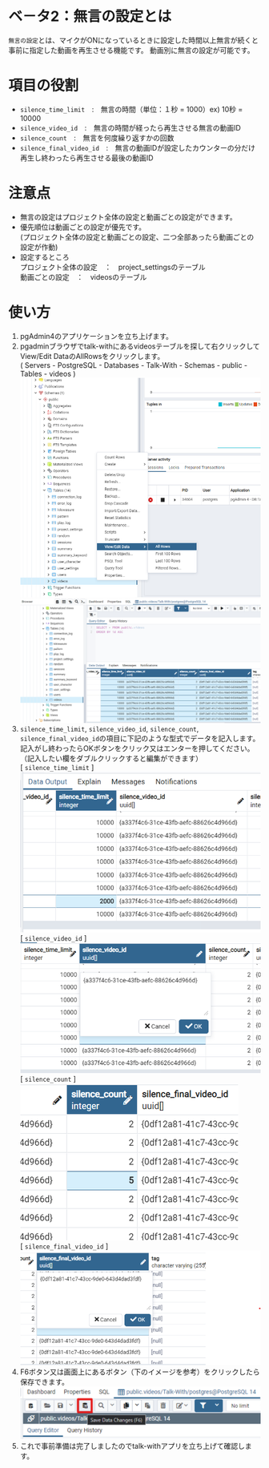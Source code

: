 # ベ－タ2：無言の設定とは

`無言の設定`とは、マイクがONになっているときに設定した時間以上無言が続くと事前に指定した動画を再生させる機能です。 動画別に無言の設定が可能です。 

# 項目の役割

*  `silence_time_limit`　:　無言の時間（単位：１秒 = 1000）ex) 10秒 = 10000
*  `silence_video_id`　:　無言の時間が経ったら再生させる無言の動画ID
*  `silence_count`　:　無言を何度繰り返すかの回数
*  `silence_final_video_id`　:　無言の動画IDが設定したカウンターの分だけ再生し終わったら再生させる最後の動画ID  

# 注意点
* 無言の設定はプロジェクト全体の設定と動画ごとの設定ができます。
* 優先順位は動画ごとの設定が優先です。  
  (プロジェクト全体の設定と動画ごとの設定、二つ全部あったら動画ごとの設定が作動)
* 設定するところ   
  プロジェクト全体の設定　：　project_settingsのテーブル   
  動画ごとの設定　：　videosのテーブル


# 使い方
1. pgAdmin4のアプリケーションを立ち上げます。
2. pgadminブラウザでtalk-withにあるvideosテーブルを探して右クリックしてView/Edit DataのAllRowsをクリックします。    
  ( Servers - PostgreSQL - Databases - Talk-With - Schemas - public - Tables - videos )
  ![インストール画面2](./images/pg/pgadmin/open_the_videos_table.png)
  ![インストール画面2](./images/pg/functional_description_Img/silence_limit/silence_limit_list.png)
3. `silence_time_limit`, `silence_video_id`, `silence_count`, `silence_final_video_id`の項目に下記のような型式でデータを記入します。記入がし終わったらOKボタンをクリック又はエンターを押してください。（記入したい欄をダブルクリックすると編集ができます）   
  [ `silence_time_limit` ]     
  ![インストール画面2](./images/pg/functional_description_Img/silence_limit/silence_time_limit.png)    
  [ `silence_video_id` ]    
  ![インストール画面2](./images/pg/functional_description_Img/silence_limit/silence_video_id.png)    
  [ `silence_count` ]    
  ![インストール画面2](./images/pg/functional_description_Img/silence_limit/silence_count.png)    
  [ `silence_final_video_id` ]    
  ![インストール画面2](./images/pg/functional_description_Img/silence_limit/silence_final_video_id.png)    
4. F6ボタン又は画面上にあるボタン（下のイメージを参考）をクリックしたら保存できます。
  ![インストール画面2](./images/pg/pgadmin/save_data(F6).png)    
5. これで事前準備は完了しましたのでtalk-withアプリを立ち上げて確認します。


  
